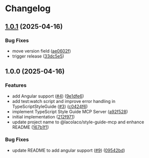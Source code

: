 # Changelog

## [1.0.1](https://github.com/lacolaco/style-guide-mcp/compare/v1.0.0...v1.0.1) (2025-04-16)


### Bug Fixes

* move version field ([ae0602f](https://github.com/lacolaco/style-guide-mcp/commit/ae0602f4afc994bbd93d28a08789e59cc350345c))
* trigger release ([33dc5e5](https://github.com/lacolaco/style-guide-mcp/commit/33dc5e523872fe9831836e81d66bdb90f3706d0d))

## 1.0.0 (2025-04-16)


### Features

* add Angular support ([#4](https://github.com/lacolaco/style-guide-mcp/issues/4)) ([9e1dfe6](https://github.com/lacolaco/style-guide-mcp/commit/9e1dfe6a56b9bacf5d39e7779b31248eb088017f))
* add test:watch script and improve error handling in TypeScriptStyleGuide ([#3](https://github.com/lacolaco/style-guide-mcp/issues/3)) ([c0424f6](https://github.com/lacolaco/style-guide-mcp/commit/c0424f654840c5ad940f3afcc383aed88effdbd7))
* implement TypeScript Style Guide MCP Server ([a92f528](https://github.com/lacolaco/style-guide-mcp/commit/a92f528b081629bd61ef27f0cdc5e939fa03eb3d))
* initial implementation ([212f971](https://github.com/lacolaco/style-guide-mcp/commit/212f9711551bf49e218e8b4e73d9ab0f687f8ad4))
* update project name to @lacolaco/style-guide-mcp and enhance README ([167b1f1](https://github.com/lacolaco/style-guide-mcp/commit/167b1f1e5cb665889b97542028eb9e721de66538))


### Bug Fixes

* update README to add angular support ([#9](https://github.com/lacolaco/style-guide-mcp/issues/9)) ([09542bd](https://github.com/lacolaco/style-guide-mcp/commit/09542bd453955b264b7218c95b9dbde7e2c34bee))
